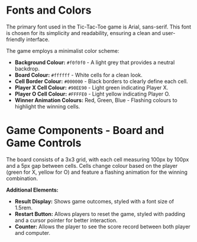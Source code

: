 # Fonts and Colors

The primary font used in the Tic-Tac-Toe game is Arial, sans-serif. This font is chosen for its simplicity and readability, ensuring a clean and user-friendly interface.

The game employs a minimalist color scheme:
- **Background Colour:** `#f0f0f0` - A light grey that provides a neutral backdrop.
- **Board Colour:** `#ffffff` - White cells for a clean look.
- **Cell Border Colour:** `#000000` - Black borders to clearly define each cell.
- **Player X Cell Colour:** `#90EE90` - Light green indicating Player X.
- **Player O Cell Colour:** `#FFFFE0` - Light yellow indicating Player O.
- **Winner Animation Colours:** Red, Green, Blue - Flashing colours to highlight the winning cells.

# Game Components - Board and Game Controls

The board consists of a 3x3 grid, with each cell measuring 100px by 100px and a 5px gap between cells. Cells change colour based on the player (green for X, yellow for O) and feature a flashing animation for the winning combination.

**Additional Elements:**
- **Result Display:** Shows game outcomes, styled with a font size of 1.5rem.
- **Restart Button:** Allows players to reset the game, styled with padding and a cursor pointer for better interaction.
- **Counter:** Allows the player to see the score record between both player and computer.
